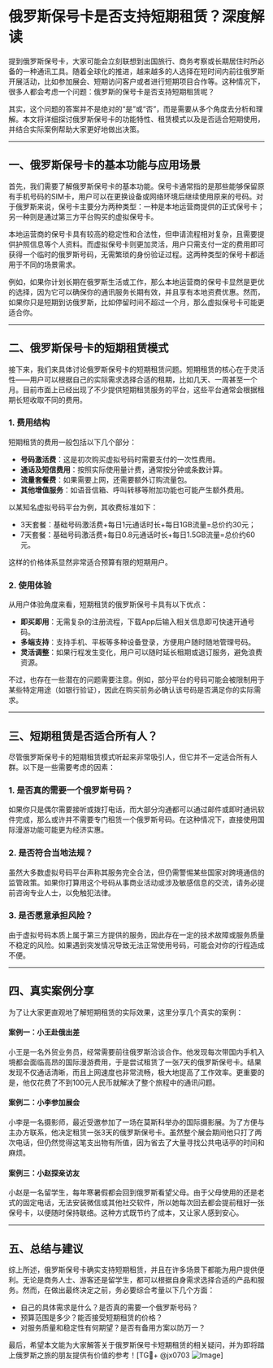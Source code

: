 # 俄罗斯保号卡是否支持短期租赁？深度解读

提到俄罗斯保号卡，大家可能会立刻联想到出国旅行、商务考察或长期居住时所必备的一种通讯工具。随着全球化的推进，越来越多的人选择在短时间内前往俄罗斯开展活动，比如参加展会、短期访问客户或者进行短期项目合作等。这种情况下，很多人都会考虑一个问题：俄罗斯的保号卡是否支持短期租赁呢？

其实，这个问题的答案并不是绝对的“是”或“否”，而是需要从多个角度去分析和理解。本文将详细探讨俄罗斯保号卡的功能特性、租赁模式以及是否适合短期使用，并结合实际案例帮助大家更好地做出决策。

---

## 一、俄罗斯保号卡的基本功能与应用场景

首先，我们需要了解俄罗斯保号卡的基本功能。保号卡通常指的是那些能够保留原有手机号码的SIM卡，用户可以在更换设备或网络环境后继续使用原来的号码。对于俄罗斯来说，保号卡主要分为两种类型：一种是本地运营商提供的正式保号卡；另一种则是通过第三方平台购买的虚拟保号卡。

本地运营商的保号卡具有较高的稳定性和合法性，但申请流程相对复杂，且需要提供护照信息等个人资料。而虚拟保号卡则更加灵活，用户只需支付一定的费用即可获得一个临时的俄罗斯号码，无需繁琐的身份验证过程。这两种类型的保号卡都适用于不同的场景需求。

例如，如果你计划长期在俄罗斯生活或工作，那么本地运营商的保号卡显然是更优的选择，因为它可以确保你的通讯服务长期有效，并且享有本地资费优惠。然而，如果你只是短期到访俄罗斯，比如停留时间不超过一个月，那么虚拟保号卡可能更适合你。

---

## 二、俄罗斯保号卡的短期租赁模式

接下来，我们来具体讨论俄罗斯保号卡的短期租赁问题。短期租赁的核心在于灵活性——用户可以根据自己的实际需求选择合适的租期，比如几天、一周甚至一个月。目前市面上已经出现了不少提供短期租赁服务的平台，这些平台通常会根据租期长短收取不同的费用。

### 1. 费用结构
短期租赁的费用一般包括以下几个部分：
- **号码激活费**：这是初次购买虚拟号码时需要支付的一次性费用。
- **通话及短信费用**：按照实际使用量计费，通常按分钟或条数计算。
- **流量套餐费**：如果需要上网，还需要额外订购流量包。
- **其他增值服务**：如语音信箱、呼叫转移等附加功能也可能产生额外费用。

以某知名虚拟号码平台为例，其收费标准如下：
- 3天套餐：基础号码激活费+每日1元通话时长+每日1GB流量=总价约30元；
- 7天套餐：基础号码激活费+每日0.8元通话时长+每日1.5GB流量=总价约60元。

这样的价格体系显然非常适合预算有限的短期用户。

### 2. 使用体验
从用户体验角度来看，短期租赁的俄罗斯保号卡具有以下优点：
- **即买即用**：无需复杂的注册流程，下载App后输入相关信息即可快速开通号码。
- **多端支持**：支持手机、平板等多种设备登录，方便用户随时随地管理号码。
- **灵活调整**：如果行程发生变化，用户可以随时延长租期或退订服务，避免浪费资源。

不过，也存在一些潜在的问题需要注意。例如，部分平台的号码可能会被限制用于某些特定用途（如银行验证），因此在购买前务必确认该号码是否满足你的实际需求。

---

## 三、短期租赁是否适合所有人？

尽管俄罗斯保号卡的短期租赁模式听起来非常吸引人，但它并不一定适合所有人群。以下是一些需要考虑的因素：

### 1. 是否真的需要一个俄罗斯号码？
如果你只是偶尔需要接听或拨打电话，而大部分沟通都可以通过邮件或即时通讯软件完成，那么或许并不需要专门租赁一个俄罗斯号码。在这种情况下，直接使用国际漫游功能可能更为经济实惠。

### 2. 是否符合当地法规？
虽然大多数虚拟号码平台声称其服务完全合法，但仍需警惕某些国家对跨境通信的监管政策。如果你打算用这个号码从事商业活动或涉及敏感信息的交流，请务必提前咨询专业人士，以免触犯法律。

### 3. 是否愿意承担风险？
由于虚拟号码本质上属于第三方提供的服务，因此存在一定的技术故障或服务质量不稳定的风险。如果遇到突发情况导致无法正常使用号码，可能会对你的行程造成不便。

---

## 四、真实案例分享

为了让大家更直观地了解短期租赁的实际效果，这里分享几个真实的案例：

#### 案例一：小王赴俄出差
小王是一名外贸业务员，经常需要前往俄罗斯洽谈合作。他发现每次带国内手机入境都会面临高昂的国际漫游费用，于是尝试租赁了一张7天的俄罗斯保号卡。结果发现不仅通话清晰，而且上网速度也非常流畅，极大地提高了工作效率。更重要的是，他仅花费了不到100元人民币就解决了整个旅程中的通讯问题。

#### 案例二：小李参加展会
小李是一名摄影师，最近受邀参加了一场在莫斯科举办的国际摄影展。为了方便与主办方联系，他决定租赁一张3天的俄罗斯保号卡。虽然整个展会期间他只打了两次电话，但仍然觉得这笔支出物有所值，因为省去了大量寻找公共电话亭的时间和麻烦。

#### 案例三：小赵探亲访友
小赵是一名留学生，每年寒暑假都会回到俄罗斯看望父母。由于父母使用的还是老式的固定电话，无法安装微信或其他社交软件，所以她每次回去都会提前租好一张保号卡，以便随时保持联络。这种方式既节约了成本，又让家人感到安心。

---

## 五、总结与建议

综上所述，俄罗斯保号卡确实支持短期租赁，并且在许多场景下都能为用户提供便利。无论是商务人士、游客还是留学生，都可以根据自身需求选择合适的产品和服务。然而，在做出最终决定之前，务必要综合考量以下几个方面：
- 自己的具体需求是什么？是否真的需要一个俄罗斯号码？
- 预算范围是多少？能否接受短期租赁的价格？
- 对服务质量和稳定性有何期望？是否有备用方案以防万一？

最后，希望本文能为大家解答关于俄罗斯保号卡短期租赁的相关疑问，并为即将踏上俄罗斯之旅的朋友提供有价值的参考！[TG💪+ @jx0703 ![Image](https://github.com/user-attachments/assets/dbca1d08-cadb-493c-b0ec-ad6f7a83f270)]